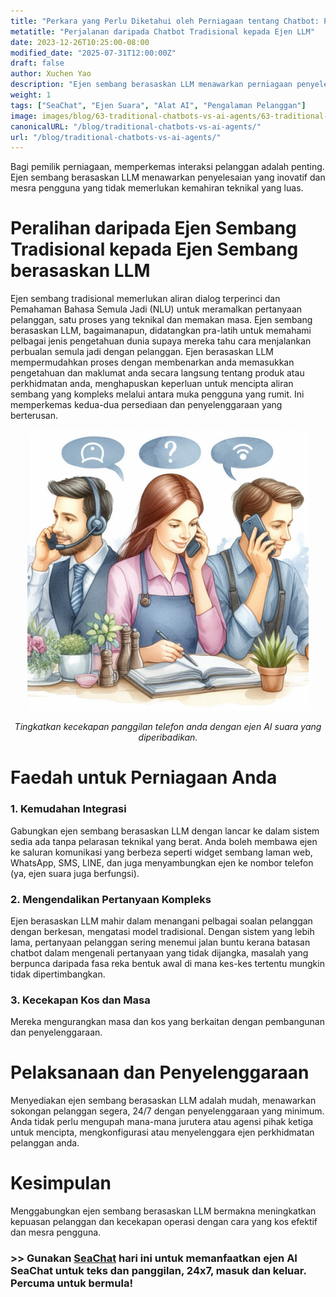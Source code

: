 ```yaml
---
title: "Perkara yang Perlu Diketahui oleh Perniagaan tentang Chatbot: Perjalanan daripada Chatbot Tradisional kepada Ejen LLM"
metatitle: "Perjalanan daripada Chatbot Tradisional kepada Ejen LLM"
date: 2023-12-26T10:25:00-08:00
modified_date: "2025-07-31T12:00:00Z"
draft: false
author: Xuchen Yao
description: "Ejen sembang berasaskan LLM menawarkan perniagaan penyelesaian yang mudah dan cekap untuk interaksi pelanggan, tidak memerlukan kemahiran teknologi yang kompleks dan berintegrasi dengan lancar dengan sistem sedia ada."
weight: 1
tags: ["SeaChat", "Ejen Suara", "Alat AI", "Pengalaman Pelanggan"]
image: images/blog/63-traditional-chatbots-vs-ai-agents/63-traditional-chatbots-vs-ai-agents.png
canonicalURL: "/blog/traditional-chatbots-vs-ai-agents/"
url: "/blog/traditional-chatbots-vs-ai-agents/"
---
```


Bagi pemilik perniagaan, memperkemas interaksi pelanggan adalah penting. Ejen sembang berasaskan LLM menawarkan penyelesaian yang inovatif dan mesra pengguna yang tidak memerlukan kemahiran teknikal yang luas.

# **Peralihan daripada Ejen Sembang Tradisional kepada Ejen Sembang berasaskan LLM**
Ejen sembang tradisional memerlukan aliran dialog terperinci dan Pemahaman Bahasa Semula Jadi (NLU) untuk meramalkan pertanyaan pelanggan, satu proses yang teknikal dan memakan masa. Ejen sembang berasaskan LLM, bagaimanapun, didatangkan pra-latih untuk memahami pelbagai jenis pengetahuan dunia supaya mereka tahu cara menjalankan perbualan semula jadi dengan pelanggan. Ejen berasaskan LLM mempermudahkan proses dengan membenarkan anda memasukkan pengetahuan dan maklumat anda secara langsung tentang produk atau perkhidmatan anda, menghapuskan keperluan untuk mencipta aliran sembang yang kompleks melalui antara muka pengguna yang rumit. Ini memperkemas kedua-dua persediaan dan penyelenggaraan yang berterusan.

<center>
<img height="450px" src="/images/blog/50x-all-seachat-agents/transfer-to-and-from-ai-agent.jpeg" alt="Tingkatkan kecekapan panggilan telefon anda dengan ejen AI suara yang diperibadikan."/>

*Tingkatkan kecekapan panggilan telefon anda dengan ejen AI suara yang diperibadikan.*
</center>

# **Faedah untuk Perniagaan Anda**
### 1. **Kemudahan Integrasi**
Gabungkan ejen sembang berasaskan LLM dengan lancar ke dalam sistem sedia ada tanpa pelarasan teknikal yang berat. Anda boleh membawa ejen ke saluran komunikasi yang berbeza seperti widget sembang laman web, WhatsApp, SMS, LINE, dan juga menyambungkan ejen ke nombor telefon (ya, ejen suara juga berfungsi).

### 2. **Mengendalikan Pertanyaan Kompleks**
Ejen berasaskan LLM mahir dalam menangani pelbagai soalan pelanggan dengan berkesan, mengatasi model tradisional. Dengan sistem yang lebih lama, pertanyaan pelanggan sering menemui jalan buntu kerana batasan chatbot dalam mengenali pertanyaan yang tidak dijangka, masalah yang berpunca daripada fasa reka bentuk awal di mana kes-kes tertentu mungkin tidak dipertimbangkan.

### 3. **Kecekapan Kos dan Masa**
Mereka mengurangkan masa dan kos yang berkaitan dengan pembangunan dan penyelenggaraan.

# **Pelaksanaan dan Penyelenggaraan**
Menyediakan ejen sembang berasaskan LLM adalah mudah, menawarkan sokongan pelanggan segera, 24/7 dengan penyelenggaraan yang minimum. Anda tidak perlu mengupah mana-mana jurutera atau agensi pihak ketiga untuk mencipta, mengkonfigurasi atau menyelenggara ejen perkhidmatan pelanggan anda.

# **Kesimpulan**
Menggabungkan ejen sembang berasaskan LLM bermakna meningkatkan kepuasan pelanggan dan kecekapan operasi dengan cara yang kos efektif dan mesra pengguna.

### >> Gunakan [SeaChat](https://chat.seasalt.ai/?utm_source=blog) hari ini untuk memanfaatkan ejen AI SeaChat untuk teks dan panggilan, 24x7, masuk dan keluar. Percuma untuk bermula!


